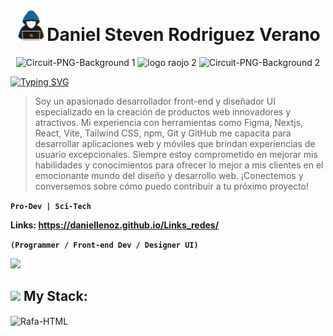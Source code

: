 <h1 align="center">
    <picture><img src = "https://github.com/0xAbdulKhalid/0xAbdulKhalid/raw/main/assets/mdImages/about_me.gif" width = 50px></picture>Daniel Steven Rodriguez Verano
</h1>
<div align="center">
  <img width="350" height="280" alt="Circuit-PNG-Background 1" src="https://github.com/DanielLenoz/DanielLenoz/assets/98136538/7ebf72be-1bd0-4463-9990-00e86d64e6b1">
  <img width="250" alt="logo raojo 2" src="https://github.com/DanielLenoz/DanielLenoz/assets/98136538/6c685606-2ee8-46c6-ab09-55a6c8c45cf5">
  <img width="350" height="280" alt="Circuit-PNG-Background 2" src="https://github.com/DanielLenoz/DanielLenoz/assets/98136538/b6d8c678-b445-4842-9463-bca8c10f7e92">
</div>

<!--   my-ticker -->    
[![Typing SVG](https://readme-typing-svg.herokuapp.com?font=Fira+Code&pause=1000&width=435&lines=%F0%9F%91%8B%F0%9F%8F%BBHi%2C+Soy+Daniel+Rodriguez👨‍💻;👨‍🚀Programador+Front-end🌟;👨‍🎨+Desiner+UI🛸)](https://git.io/typing-svg)
>Soy un apasionado desarrollador front-end y diseñador UI especializado en la creación de productos web innovadores y atractivos. Mi experiencia con herramientas como Figma,   Nextjs, React, Vite, Tailwind CSS, npm, Git y GitHub me capacita para desarrollar aplicaciones web y móviles que brindan experiencias de usuario excepcionales. Siempre estoy comprometido en mejorar mis habilidades y conocimientos para ofrecer lo mejor a mis clientes en el emocionante mundo del diseño y desarrollo web. ¡Conectemos y conversemos sobre cómo puedo contribuir a tu próximo proyecto! 


**`Pro-Dev | Sci-Tech`**

**Links: https://daniellenoz.github.io/Links_redes/**

**`(Programmer / Front-end Dev / Designer UI)`**

<img src="https://user-images.githubusercontent.com/73097560/115834477-dbab4500-a447-11eb-908a-139a6edaec5c.gif"><br>
## <img src="https://media2.giphy.com/media/QssGEmpkyEOhBCb7e1/giphy.gif?cid=ecf05e47a0n3gi1bfqntqmob8g9aid1oyj2wr3ds3mg700bl&rid=giphy.gif" width ="25"><b> My Stack:</b>

<div style="display: inline_block">
  <img align="center" alt="Rafa-HTML" width="600" src="https://github.com/DanielLenoz/DanielLenoz/assets/98136538/4fd2220e-57e2-43bd-a3e5-92ba4ac9999f">
</div>
<br>
